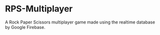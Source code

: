 # RPS-Multiplayer
A Rock Paper Scissors multiplayer game made using the realtime database by Google Firebase.
